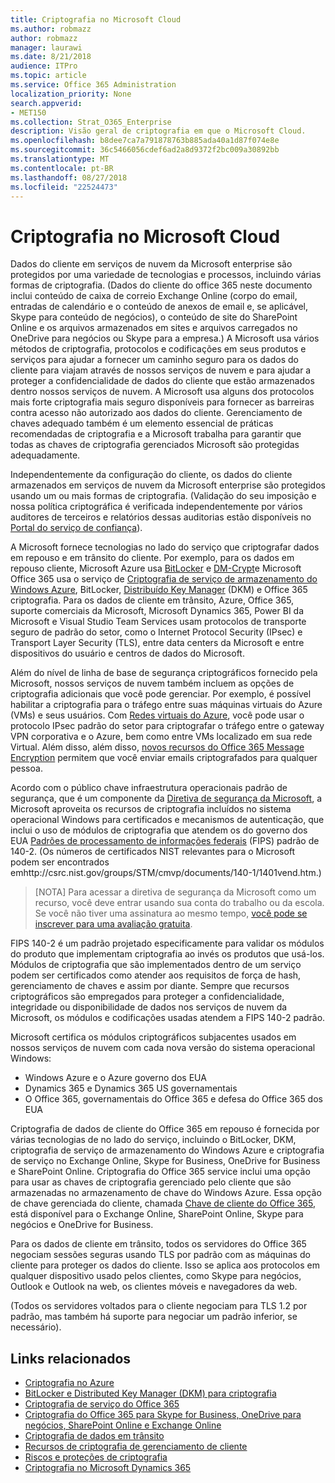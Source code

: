 ```yaml
---
title: Criptografia no Microsoft Cloud
ms.author: robmazz
author: robmazz
manager: laurawi
ms.date: 8/21/2018
audience: ITPro
ms.topic: article
ms.service: Office 365 Administration
localization_priority: None
search.appverid:
- MET150
ms.collection: Strat_O365_Enterprise
description: Visão geral de criptografia em que o Microsoft Cloud.
ms.openlocfilehash: b8dee7ca7a791878763b885ada40a1d87f074e8e
ms.sourcegitcommit: 36c5466056cdef6ad2a8d9372f2bc009a30892bb
ms.translationtype: MT
ms.contentlocale: pt-BR
ms.lasthandoff: 08/27/2018
ms.locfileid: "22524473"
---
```

# <a name="encryption-in-the-microsoft-cloud"></a>Criptografia no Microsoft Cloud

Dados do cliente em serviços de nuvem da Microsoft enterprise são protegidos por uma variedade de tecnologias e processos, incluindo várias formas de criptografia. (Dados do cliente do office 365 neste documento inclui conteúdo de caixa de correio Exchange Online (corpo do email, entradas de calendário e o conteúdo de anexos de email e, se aplicável, Skype para conteúdo de negócios), o conteúdo de site do SharePoint Online e os arquivos armazenados em sites e arquivos carregados no OneDrive para negócios ou Skype para a empresa.) A Microsoft usa vários métodos de criptografia, protocolos e codificações em seus produtos e serviços para ajudar a fornecer um caminho seguro para os dados do cliente para viajam através de nossos serviços de nuvem e para ajudar a proteger a confidencialidade de dados do cliente que estão armazenados dentro nossos serviços de nuvem. A Microsoft usa alguns dos protocolos mais forte criptografia mais seguro disponíveis para fornecer as barreiras contra acesso não autorizado aos dados do cliente. Gerenciamento de chaves adequado também é um elemento essencial de práticas recomendadas de criptografia e a Microsoft trabalha para garantir que todas as chaves de criptografia gerenciados Microsoft são protegidas adequadamente.

Independentemente da configuração do cliente, os dados do cliente armazenados em serviços de nuvem da Microsoft enterprise são protegidos usando um ou mais formas de criptografia. (Validação do seu imposição e nossa política criptográfica é verificada independentemente por vários auditores de terceiros e relatórios dessas auditorias estão disponíveis no [Portal do serviço de confiança](https://aka.ms/stp)).

A Microsoft fornece tecnologias no lado do serviço que criptografar dados em repouso e em trânsito do cliente. Por exemplo, para os dados em repouso cliente, Microsoft Azure usa [BitLocker](https://docs.microsoft.com/windows/device-security/bitlocker/bitlocker-overview) e [DM-Crypt](https://en.wikipedia.org/wiki/Dm-crypt)e Microsoft Office 365 usa o serviço de [Criptografia de serviço de armazenamento do Windows Azure](https://azure.microsoft.com/documentation/articles/storage-service-encryption/), BitLocker, [Distribuído Key Manager](https://support.office.com/article/989ba10c-f73f-4efb-ad1b-af3322e5f376) (DKM) e Office 365 criptografia. Para os dados de cliente em trânsito, Azure, Office 365, suporte comerciais da Microsoft, Microsoft Dynamics 365, Power BI da Microsoft e Visual Studio Team Services usam protocolos de transporte seguro de padrão do setor, como o Internet Protocol Security (IPsec) e Transport Layer Security (TLS), entre data centers da Microsoft e entre dispositivos do usuário e centros de dados do Microsoft.

Além do nível de linha de base de segurança criptográficos fornecido pela Microsoft, nossos serviços de nuvem também incluem as opções de criptografia adicionais que você pode gerenciar. Por exemplo, é possível habilitar a criptografia para o tráfego entre suas máquinas virtuais do Azure (VMs) e seus usuários. Com [Redes virtuais do Azure](https://azure.microsoft.com/services/virtual-network/), você pode usar o protocolo IPsec padrão do setor para criptografar o tráfego entre o gateway VPN corporativa e o Azure, bem como entre VMs localizado em sua rede Virtual. Além disso, além disso, [novos recursos do Office 365 Message Encryption](set-up-new-message-encryption-capabilities.md) permitem que você enviar emails criptografados para qualquer pessoa.

Acordo com o público chave infraestrutura operacionais padrão de segurança, que é um componente da [Diretiva de segurança da Microsoft](https://servicetrust.microsoft.com/ViewPage/TrustDocuments?command=Download&downloadType=Document&downloadId=5868ecc8-50b7-4f91-b43f-640e2b99e86e&docTab=6d000410-c9e9-11e7-9a91-892aae8839ad_FAQ%20and%20White%20Papers), a Microsoft aproveita os recursos de criptografia incluídos no sistema operacional Windows para certificados e mecanismos de autenticação, que inclui o uso de módulos de criptografia que atendem os do governo dos EUA [Padrões de processamento de informações federais](http://csrc.nist.gov/publications/PubsFIPS.html) (FIPS) padrão de 140-2. (Os números de certificados NIST relevantes para o Microsoft podem ser encontrados emhttp://csrc.nist.gov/groups/STM/cmvp/documents/140-1/1401vend.htm.)

> [NOTA] Para acessar a diretiva de segurança da Microsoft como um recurso, você deve entrar usando sua conta do trabalho ou da escola. Se você não tiver uma assinatura ao mesmo tempo, [você pode se inscrever para uma avaliação gratuita](https://servicetrust.microsoft.com/Home/TrialSubscriptions).

FIPS 140-2 é um padrão projetado especificamente para validar os módulos do produto que implementam criptografia ao invés os produtos que usá-los. Módulos de criptografia que são implementados dentro de um serviço podem ser certificados como atender aos requisitos de força de hash, gerenciamento de chaves e assim por diante. Sempre que recursos criptográficos são empregados para proteger a confidencialidade, integridade ou disponibilidade de dados nos serviços de nuvem da Microsoft, os módulos e codificações usadas atendem a FIPS 140-2 padrão.

Microsoft certifica os módulos criptográficos subjacentes usados em nossos serviços de nuvem com cada nova versão do sistema operacional Windows:
- Windows Azure e o Azure governo dos EUA
- Dynamics 365 e Dynamics 365 US governamentais
- O Office 365, governamentais do Office 365 e defesa do Office 365 dos EUA

Criptografia de dados de cliente do Office 365 em repouso é fornecida por várias tecnologias de no lado do serviço, incluindo o BitLocker, DKM, criptografia de serviço de armazenamento do Windows Azure e criptografia de serviço no Exchange Online, Skype for Business, OneDrive for Business e SharePoint Online. Criptografia do Office 365 service inclui uma opção para usar as chaves de criptografia gerenciado pelo cliente que são armazenadas no armazenamento de chave do Windows Azure. Essa opção de chave gerenciada do cliente, chamada [Chave de cliente do Office 365](https://support.office.com/article/f2cd475a-e592-46cf-80a3-1bfb0fa17697), está disponível para o Exchange Online, SharePoint Online, Skype para negócios e OneDrive for Business.

Para os dados de cliente em trânsito, todos os servidores do Office 365 negociam sessões seguras usando TLS por padrão com as máquinas do cliente para proteger os dados do cliente.  Isso se aplica aos protocolos em qualquer dispositivo usado pelos clientes, como Skype para negócios, Outlook e Outlook na web, os clientes móveis e navegadores da web.

(Todos os servidores voltados para o cliente negociam para TLS 1.2 por padrão, mas também há suporte para negociar um padrão inferior, se necessário).

## <a name="related-links"></a>Links relacionados

- [Criptografia no Azure](office-365-azure-encryption.md)
- [BitLocker e Distributed Key Manager (DKM) para criptografia](office-365-bitlocker-and-distributed-key-manager-for-encryption.md)
- [Criptografia de serviço do Office 365](office-365-service-encryption.md)
- [Criptografia do Office 365 para Skype for Business, OneDrive para negócios, SharePoint Online e Exchange Online](office-365-encryption-for-skype-onedrive-sharepoint-and-exchange.md)
- [Criptografia de dados em trânsito](office-365-encryption-for-data-in-transit.md)
- [Recursos de criptografia de gerenciamento de cliente](office-365-customer-managed-encryption-features.md)
- [Riscos e proteções de criptografia](office-365-encryption-risks-and-protections.md)
- [Criptografia no Microsoft Dynamics 365](office-365-encryption-in-microsoft-dynamics-365.md)
